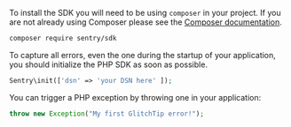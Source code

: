 To install the SDK you will need to be using `composer` in your project. If you
are not already using Composer please see the [Composer documentation](https://getcomposer.org/download/).

```bash
composer require sentry/sdk
```

To capture all errors, even the one during the startup of your application, you should initialize the PHP SDK as soon as possible.

```php
Sentry\init(['dsn' => 'your DSN here' ]);
```

You can trigger a PHP exception by throwing one in your application:

```php
throw new Exception("My first GlitchTip error!");
```
